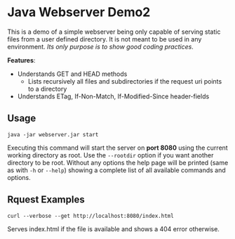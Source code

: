 # Java Webserver Demo2

This is a demo of a simple webserver being only capable of serving static files from a user defined directory.
It is not meant to be used in any environment. *Its only purpose is to show good coding practices*.

**Features**:
* Understands GET and HEAD methods
    * Lists recursively all files and subdirectories if the request uri points to a directory
* Understands ETag, If-Non-Match, If-Modified-Since header-fields

## Usage

`java -jar webserver.jar start`

Executing this command will start the server on **port 8080** using the current working directory as root.
Use the `--rootdir` option if you want another directory to be root.
Without any options the help page will be printed (same as with `-h` or `--help`) 
showing a complete list of all available commands and options.

## Rquest Examples

`curl --verbose --get http://localhost:8080/index.html`

Serves index.html if the file is available and shows a 404 error otherwise.